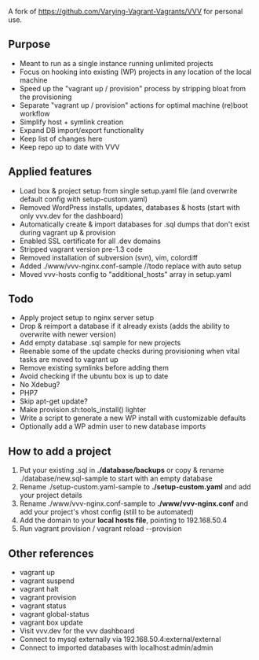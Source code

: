 A fork of https://github.com/Varying-Vagrant-Vagrants/VVV for personal use.

## Purpose
- Meant to run as a single instance running unlimited projects
- Focus on hooking into existing (WP) projects in any location of the local machine
- Speed up the "vagrant up / provision" process by stripping bloat from the provisioning
- Separate "vagrant up / provision" actions for optimal machine (re)boot workflow
- Simplify host + symlink creation
- Expand DB import/export functionality
- Keep list of changes here
- Keep repo up to date with VVV

## Applied features
- Load box & project setup from single setup.yaml file (and overwrite default config with setup-custom.yaml)
- Removed WordPress installs, updates, databases & hosts (start with only vvv.dev for the dashboard)
- Automatically create & import databases for .sql dumps that don't exist during vagrant up & provision
- Enabled SSL certificate for all .dev domains
- Stripped vagrant version pre-1.3 code
- Removed installation of subversion (svn), vim, colordiff
- Added ./www/vvv-nginx.conf-sample //todo replace with auto setup
- Moved vvv-hosts config to "additional_hosts" array in setup.yaml

## Todo
- Apply project setup to nginx server setup
- Drop & reimport a database if it already exists (adds the ability to overwrite with newer version)
- Add empty database .sql sample for new projects
- Reenable some of the update checks during provisioning when vital tasks are moved to vagrant up
- Remove existing symlinks before adding them
- Avoid checking if the ubuntu box is up to date
- No Xdebug?
- PHP7
- Skip apt-get update?
- Make provision.sh:tools_install() lighter
- Write a script to generate a new WP install with customizable defaults
- Optionally add a WP admin user to new database imports

## How to add a project
1. Put your existing .sql in **./database/backups** or copy & rename ./database/new.sql-sample to start with an empty database
2. Rename ./setup-custom.yaml-sample to **./setup-custom.yaml** and add your project details
3. Rename ./www/vvv-nginx.conf-sample to **./www/vvv-nginx.conf** and add your project's vhost config (still to be automated)
4. Add the domain to your **local hosts file**, pointing to 192.168.50.4
5. Run vagrant provision / vagrant reload --provision

## Other references
- vagrant up
- vagrant suspend
- vagrant halt
- vagrant provision
- vagrant status
- vagrant global-status
- vagrant box update
- Visit vvv.dev for the vvv dashboard
- Connect to mysql externally via 192.168.50.4:external/external
- Connect to imported databases with localhost:admin/admin
